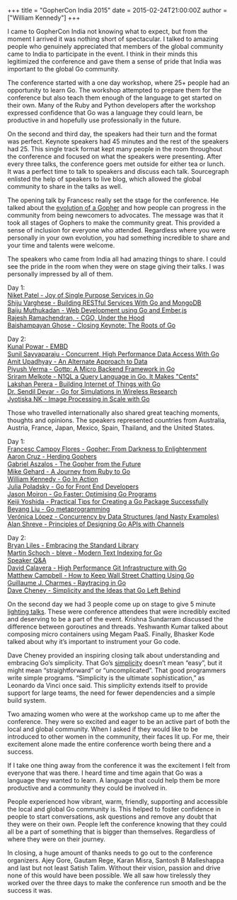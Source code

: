 +++
title = "GopherCon India 2015"
date = 2015-02-24T21:00:00Z
author = ["William Kennedy"]
+++

I came to GopherCon India not knowing what to expect, but from the moment I arrived it was nothing short of spectacular. I talked to amazing people who genuinely appreciated that members of the global community came to India to participate in the event. I think in their minds this legitimized the conference and gave them a sense of pride that India was important to the global Go community.

The conference started with a one day workshop, where 25+ people had an opportunity to learn Go. The workshop attempted to prepare them for the conference but also teach them enough of the language to get started on their own. Many of the Ruby and Python developers after the workshop expressed confidence that Go was a language they could learn, be productive in and hopefully use professionally in the future.

On the second and third day, the speakers had their turn and the format was perfect. Keynote speakers had 45 minutes and the rest of the speakers had 25. This single track format kept many people in the room throughout the conference and focused on what the speakers were presenting. After every three talks, the conference goers met outside for either tea or lunch. It was a perfect time to talk to speakers and discuss each talk. Sourcegraph enlisted the help of speakers to live blog, which allowed the global community to share in the talks as well.

The opening talk by Francesc really set the stage for the conference. He talked about the [evolution of a Gopher](https://sourcegraph.com/blog/live/gopherconindia/111532276007) and how people can progress in the community from being newcomers to advocates. The message was that it took all stages of Gophers to make the community great. This provided a sense of inclusion for everyone who attended. Regardless where you were personally in your own evolution, you had something incredible to share and your time and talents were welcome.

The speakers who came from India all had amazing things to share. I could see the pride in the room when they were on stage giving their talks. I was personally impressed by all of them.

Day 1:  
[Niket Patel - Joy of Single Purpose Services in Go](https://sourcegraph.com/blog/live/gopherconindia/111545487187)  
[Shiju Varghese - Building RESTful Services With Go and MongoDB](https://sourcegraph.com/blog/live/gopherconindia/111559098474)  
[Baiju Muthukadan - Web Development using Go and Ember.js](https://sourcegraph.com/blog/live/gopherconindia/111591653516)  
[Rajesh Ramachendran, - CGO, Under the Hood](https://sourcegraph.com/blog/live/gopherconindia/111556333627)  
[Baishampayan Ghose - Closing Keynote: The Roots of Go](https://sourcegraph.com/blog/live/gopherconindia/111558905792)

Day 2:  
[Kunal Powar - EMBD](https://sourcegraph.com/blog/live/gopherconindia/111626334627)  
[Sunil Sayyaparaju - Concurrent, High Performance Data Access With Go](https://sourcegraph.com/blog/live/gopherconindia/111639383132)  
[Amit Upadhyay - An Alternate Approach to Data](https://sourcegraph.com/blog/live/gopherconindia/111638734932)  
[Piyush Verma - Gottp: A Micro Backend Framework in Go](https://sourcegraph.com/blog/live/gopherconindia/111634755317)  
[Sriram Melkote - N1QL a Query Language in Go. It Makes "Cents"](https://sourcegraph.com/blog/live/gopherconindia/111638091937)  
[Lakshan Perera - Building Internet of Things with Go](https://sourcegraph.com/blog/live/gopherconindia/111644528497)  
[Dr. Sendil Devar - Go for Simulations in Wireless Research](https://sourcegraph.com/blog/live/gopherconindia/111644026097)  
[Jyotiska NK - Image Processing in Scale with Go](https://sourcegraph.com/blog/live/gopherconindia/111648697747)

Those who travelled internationally also shared great teaching moments, thoughts and opinions. The speakers represented countries from Australia, Austria, France, Japan, Mexico, Spain, Thailand, and the United States.

Day 1:  
[Francesc Campoy Flores - Gopher: From Darkness to Enlightenment](https://sourcegraph.com/blog/live/gopherconindia/111532276007)  
[Aaron Cruz - Herding Gophers](https://sourcegraph.com/blog/live/gopherconindia/111535062177)  
[Gabriel Aszalos - The Gopher from the Future](https://sourcegraph.com/blog/live/gopherconindia/111538530397)  
[Mike Gehard - A Journey from Ruby to Go](https://sourcegraph.com/blog/live/gopherconindia/111541018462)  
[William Kennedy - Go In Action](https://sourcegraph.com/blog/live/gopherconindia/111541314197)  
[Julia Poladsky - Go for Front End Developers](https://sourcegraph.com/blog/live/gopherconindia/111544339452)  
[Jason Moiron - Go Faster: Optimising Go Programs](https://sourcegraph.com/blog/live/gopherconindia/111549295932)  
[Keiji Yoshida - Practical Tips for Creating a Go Package Successfully](https://sourcegraph.com/blog/live/gopherconindia/111549976927)  
[Beyang Liu - Go metaprogramming](https://sourcegraph.com/blog/live/gopherconindia/111554301542)  
[Verónica López - Concurrency by Data Structures (and Nasty Examples)](https://sourcegraph.com/blog/live/gopherconindia/111555835532)  
[Alan Shreve - Principles of Designing Go APIs with Channels](https://sourcegraph.com/blog/live/gopherconindia/111555846937s)

Day 2:  
[Bryan Liles - Embracing the Standard Library](https://sourcegraph.com/blog/live/gopherconindia/111625084902)  
[Martin Schoch - bleve - Modern Text Indexing for Go](https://sourcegraph.com/blog/live/gopherconindia/111637392272)  
[Speaker Q&A](https://sourcegraph.com/blog/live/gopherconindia/111653655537)  
[David Calavera - High Performance Git Infrastructure with Go](https://sourcegraph.com/blog/live/gopherconindia/111642525197)  
[Matthew Campbell - How to Keep Wall Street Chatting Using Go](https://sourcegraph.com/blog/live/gopherconindia/111645038222)  
[Guillaume J. Charmes - Raytracing in Go](https://sourcegraph.com/blog/live/gopherconindia/111649268512)  
[Dave Cheney - Simplicity and the Ideas that Go Left Behind](https://sourcegraph.com/blog/live/gopherconindia/111854129512)

On the second day we had 3 people come up on stage to give 5 minute [lighting talks](https://sourcegraph.com/blog/live/gopherconindia/111640712092). These were conference attendees that were incredibly excited and deserving to be a part of the event. Krishna Sundarram discussed the difference between goroutines and threads. Yeshwanth Kumar talked about composing micro containers using Megam PaaS. Finally, Bhasker Kode talked about why it’s important to instrument your Go code.

Dave Cheney provided an inspiring closing talk about understanding and embracing Go’s simplicity. That Go’s [simplicity](https://sourcegraph.com/blog/live/gopherconindia/111854129512) doesn’t mean “easy”, but it might mean “straightforward” or “uncomplicated”. That good programmers write simple programs. “Simplicity is the ultimate sophistication,” as Leonardo da Vinci once said. This simplicity extends itself to provide support for large teams, the need for fewer dependencies and a simple build system.

Two amazing women who were at the workshop came up to me after the conference. They were so excited and eager to be an active part of both the local and global community. When I asked if they would like to be introduced to other women in the community, their faces lit up. For me, their excitement alone made the entire conference worth being there and a success.

If I take one thing away from the conference it was the excitement I felt from everyone that was there. I heard time and time again that Go was a language they wanted to learn. A language that could help them be more productive and a community they could be involved in.

People experienced how vibrant, warm, friendly, supporting and accessible the local and global Go community is. This helped to foster confidence in people to start conversations, ask questions and remove any doubt that they were on their own. People left the conference knowing that they could all be a part of something that is bigger than themselves. Regardless of where they were on their journey.

In closing, a huge amount of thanks needs to go out to the conference organizers. Ajey Gore, Gautam Rege, Karan Misra, Santosh B Malleshappa and last but not least Satish Talim. Without their vision, passion and drive none of this would have been possible. We all saw how tirelessly they worked over the three days to make the conference run smooth and be the success it was.
